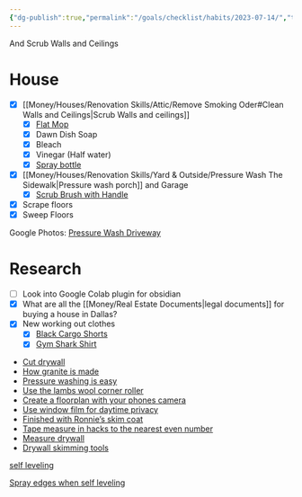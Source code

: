 ```yaml
---
{"dg-publish":true,"permalink":"/goals/checklist/habits/2023-07-14/","tags":["timeline","house"],"created":"","updated":""}
---
```


<span
	  class='ob-timelines' 
	  data-title='Pressure Wash Driveway' 
	  data-img = 'https://lh3.googleusercontent.com/pw/ADCreHdqk2msFFbLr-d0bzPoK0erJOhIU_ESMF6Gb4fiDXTpE6CYnYkdLfGm-oqdfSie8hXrIZImMZ4Ppz-dQBqYXqEDKHl6Rw7aaWaC6F2w1uCMupsJMJAninfL0n0g64iFxZMkC-2SoiA7vLqHDY-aqTjrOw=w931-h931-s-no-gm?authuser=0'>
	  And Scrub Walls and Ceilings
</span>
# House
- [x] [[Money/Houses/Renovation Skills/Attic/Remove Smoking Oder#Clean Walls and Ceilings\|Scrub Walls and ceilings]]
	- [x] [Flat Mop](https://www.homedepot.com/p/Bona-Premium-Microfiber-Hard-Surface-Mop-and-Duster-WM710013432/302325853)
	- [x] Dawn Dish Soap
	- [x] Bleach
	- [x] Vinegar (Half water)
	- [x] [Spray bottle](https://www.homedepot.com/p/HDX-32oz-Empty-Spray-Bottle-V2-HDX32102/320063601)
- [x] [[Money/Houses/Renovation Skills/Yard & Outside/Pressure Wash The Sidewalk\|Pressure wash porch]] and Garage
	- [x] [Scrub Brush with Handle](https://www.homedepot.com/p/Quickie-Professional-Pool-and-Deck-Scrub-Brush-with-Handle-2408ZQK/202843359)
- [x] Scrape floors
- [x] Sweep Floors

Google Photos: [Pressure Wash Driveway](https://photos.app.goo.gl/pK8WGt46YMV4kfC37)

# Research

- [ ] Look into Google Colab plugin for obsidian
- [x] What are all the [[Money/Real Estate Documents\|legal documents]] for buying a house in Dallas?
- [x] New working out clothes
	- [x] [Black Cargo Shorts](https://representclo.com/products/247-shorts-black)
	- [x] [Gym Shark Shirt](<[https://us.shop.gymshark.com/products/gymshark-arrival-sleeveless-t-shirt-black-ss22](https://us.shop.gymshark.com/products/gymshark-arrival-sleeveless-t-shirt-black-ss22)>)

- [Cut drywall](https://youtube.com/shorts/RLcxPChXJtY?feature=share)
- [How granite is made](https://youtube.com/shorts/5m298WX3IHs?feature=share)
- [Pressure washing is easy](https://youtube.com/shorts/QIgCHjX-vmc?feature=share)
- [Use the lambs wool corner roller](https://youtube.com/shorts/BhZdwy5xEck?feature=share)
- [Create a floorplan with your phones camera](https://www.facebook.com/reel/2244995309222221?fs=e&s=TIeQ9V&mibextid=9imq16)
- [Use window film for daytime privacy](https://www.facebook.com/reel/226008393145102?fs=e&s=TIeQ9V&mibextid=9imq16)
- [Finished with Ronnie’s skim coat](https://youtube.com/shorts/UXTNsXSI3ls?feature=share)
- [Tape measure in hacks to the nearest even number](https://youtube.com/shorts/lD7z4LAJgto?feature=share)
- [Measure drywall](https://youtube.com/shorts/DO0tHuZOT2c?feature=share)
- [Drywall skimming tools](https://youtube.com/shorts/DOEMvVUgYok?feature=share)

[self leveling](https://youtube.com/shorts/JdSSxUpGLL4?feature=share)

  

[Spray edges when self leveling](https://youtube.com/shorts/NZ_AHHieoX4?feature=share)